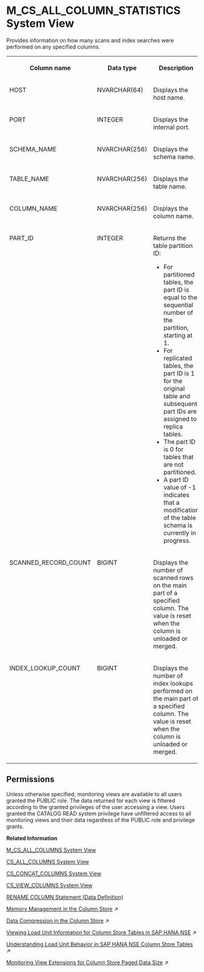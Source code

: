 <!-- loio2cb5b77a6d274289a0d5dcfa75c11d30 -->

# M\_CS\_ALL\_COLUMN\_STATISTICS System View

Provides information on how many scans and index searches were performed on any specified columns.




<table>
<tr>
<th valign="top">

Column name

</th>
<th valign="top">

Data type

</th>
<th valign="top">

Description

</th>
</tr>
<tr>
<td valign="top">

HOST

</td>
<td valign="top">

NVARCHAR\(64\)

</td>
<td valign="top">

Displays the host name.

</td>
</tr>
<tr>
<td valign="top">

PORT

</td>
<td valign="top">

INTEGER

</td>
<td valign="top">

Displays the internal port.

</td>
</tr>
<tr>
<td valign="top">

SCHEMA\_NAME

</td>
<td valign="top">

NVARCHAR\(256\)

</td>
<td valign="top">

Displays the schema name.

</td>
</tr>
<tr>
<td valign="top">

TABLE\_NAME

</td>
<td valign="top">

NVARCHAR\(256\)

</td>
<td valign="top">

Displays the table name.

</td>
</tr>
<tr>
<td valign="top">

COLUMN\_NAME

</td>
<td valign="top">

NVARCHAR\(256\)

</td>
<td valign="top">

Displays the column name.

</td>
</tr>
<tr>
<td valign="top">

PART\_ID

</td>
<td valign="top">

INTEGER

</td>
<td valign="top">

Returns the table partition ID:

-   For partitioned tables, the part ID is equal to the sequential number of the partition, starting at 1.
-   For replicated tables, the part ID is 1 for the original table and subsequent part IDs are assigned to replica tables.
-   The part ID is 0 for tables that are not partitioned.
-   A part ID value of -1 indicates that a modification of the table schema is currently in progress.



</td>
</tr>
<tr>
<td valign="top">

SCANNED\_RECORD\_COUNT

</td>
<td valign="top">

BIGINT

</td>
<td valign="top">

Displays the number of scanned rows on the main part of a specified column. The value is reset when the column is unloaded or merged.

</td>
</tr>
<tr>
<td valign="top">

INDEX\_LOOKUP\_COUNT

</td>
<td valign="top">

BIGINT

</td>
<td valign="top">

Displays the number of index lookups performed on the main part of a specified column. The value is reset when the column is unloaded or merged.

</td>
</tr>
</table>



<a name="loio2cb5b77a6d274289a0d5dcfa75c11d30__section_gcf_cz5_tbc"/>

## Permissions

Unless otherwise specified, monitoring views are available to all users granted the PUBLIC role. The data returned for each view is filtered according to the granted privileges of the user accessing a view. Users granted the CATALOG READ system privilege have unfiltered access to all monitoring views and their data regardless of the PUBLIC role and privilege grants.

**Related Information**  


[M\_CS\_ALL\_COLUMNS System View](m-cs-all-columns-system-view-20acf4c.md "Provides runtime information for all columns in column tables, including internal column tables.")

[CS\_ALL\_COLUMNS System View](../021-System-Views/cs-all-columns-system-view-813f1ae.md "Provides information from all columns of column tables, including internal ones.")

[CS\_CONCAT\_COLUMNS System View](../021-System-Views/cs-concat-columns-system-view-02fb9ca.md "Provides information on concat columns in the database.")

[CS\_VIEW\_COLUMNS System View](../021-System-Views/cs-view-columns-system-view-20a1288.md "Provides information about the columns defined for column store join views.")

[RENAME COLUMN Statement \(Data Definition\)](../../010-SQL-Reference/012-SQL-Statements/rename-column-statement-data-definition-20fb2b8.md "Changes the name of a column.")

[Memory Management in the Column Store](https://help.sap.com/viewer/f9c5015e72e04fffa14d7d4f7267d897/2024_3_QRC/en-US/bd6e6be8bb5710149e34e14608e07b76.html "The column store is the part of the SAP HANA database that manages data organized in columns in memory. Tables created as column tables are stored here.") :arrow_upper_right:

[Data Compression in the Column Store](https://help.sap.com/viewer/f9c5015e72e04fffa14d7d4f7267d897/2024_3_QRC/en-US/bd9017c8bb571014ae79efaeb46940f3.html "The column store allows for the efficient compression of data. This makes it less costly for the SAP HANA database to keep data in main memory. It also speeds up searches and calculations.") :arrow_upper_right:

[Viewing Load Unit Information for Column Store Tables in SAP HANA NSE](https://help.sap.com/viewer/f9c5015e72e04fffa14d7d4f7267d897/2024_3_QRC/en-US/61c9c0f4379c41f3b3e1c483f2395a11.html "Several system and monitoring views provide information on load unit preferences (PAGE loadable, COLUMN loadable, or DEFAULT loadable) set for the SAP HANA NSE column-store table.") :arrow_upper_right:

[Understanding Load Unit Behavior in SAP HANA NSE Column Store Tables](https://help.sap.com/viewer/f9c5015e72e04fffa14d7d4f7267d897/2024_3_QRC/en-US/202101e31f1a42c884dd1d2057c6a605.html "The loading behavior is determined by the load unit (one of PAGE, COLUMN, and DEFAULT) specified for the column, partition, and table in SAP HANA native storage extension (NSE) column-store tables.") :arrow_upper_right:

[Monitoring View Extensions for Column Store Paged Data Size](https://help.sap.com/viewer/f9c5015e72e04fffa14d7d4f7267d897/2024_3_QRC/en-US/b06e99431b2740fdb4a47c7ee130f89d.html "A number of monitoring views provide information about the in-memory and on-disk size of the page-loadable data in relation to the in-memory and on-disk size of non-paged (column-loadable) data, helping you understand the effectiveness of page-loadable storage.") :arrow_upper_right:


